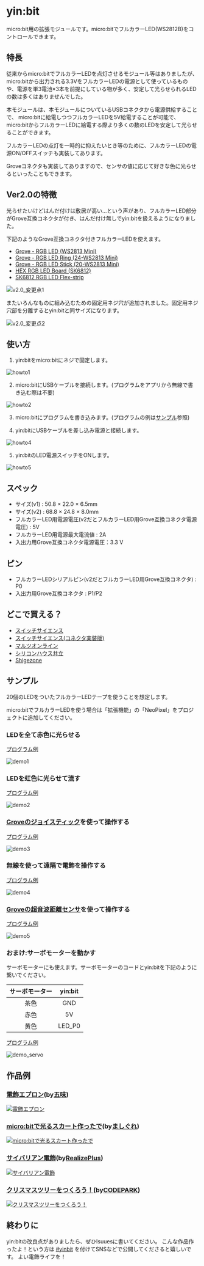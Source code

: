 # yin:bit
micro:bit用の拡張モジュールです。micro:bitでフルカラーLED(WS2812B)をコントロールできます。

## 特長
従来からmicro:bitでフルカラーLEDを点灯させるモジュール等はありましたが、  micro:bitから出力される3.3VをフルカラーLEDの電源として使っているものや、電源を単3電池×3本を前提にしている物が多く、安定して光らせられるLEDの数は多くはありませんでした。

本モジュールは、本モジュールについているUSBコネクタから電源供給することで、  micro:bitに給電しつつフルカラーLEDを5V給電することが可能で、micro:bitからフルカラーLEDに給電する際より多くの数のLEDを安定して光らせることができます。

フルカラーLEDの点灯を一時的に抑えたいとき等のために、フルカラーLEDの電源ON/OFFスイッチも実装してあります。

Groveコネクタも実装してありますので、センサの値に応じて好きな色に光らせるといったこともできます。

## Ver2.0の特徴
光らせたいけどはんだ付けは敷居が高い…という声があり、フルカラーLED部分がGrove互換コネクタが付き、はんだ付け無しでyin:bitを扱えるようになりました。

下記のようなGrove互換コネクタ付きフルカラーLEDを使えます。
 - [Grove - RGB LED (WS2813 Mini)](https://www.seeedstudio.com/Grove-RGB-LED-WS2813-Mini-p-4269.html)
 - [Grove - RGB LED Ring (24-WS2813 Mini)](https://www.seeedstudio.com/Grove-RGB-LED-Ring-24-WS2813-Mini-p-4202.html)
 - [Grove - RGB LED Stick (20-WS2813 Mini)](https://www.seeedstudio.com/Grove-RGB-LED-Stick-20-WS2813-Mini-p-4271.html)
 - [HEX RGB LED Board (SK6812)](https://m5stack.com/products/hex-rgb-led-board-sk6812)
 - [SK6812 RGB LED Flex-strip](https://m5stack.com/collections/m5-unit/products/sk6812-rgb-led-flex-strip)

![v2.0_変更点1](images/yinbit_v2_1.jpg)

またいろんなものに組み込むための固定用ネジ穴が追加されました。固定用ネジ穴部を分離するとyin:bitと同サイズになります。

![v2.0_変更点2](images/yinbit_v2_2.jpg)

## 使い方

1. yin:bitをmicro:bitにネジで固定します。

![howto1](images/yinbit_howto1.jpg)

2. micro:bitにUSBケーブルを接続します。(プログラムをアプリから無線で書き込む際は不要)

![howto2](images/yinbit_howto2.jpg)

3. micro:bitにプログラムを書き込みます。(プログラムの例は[サンプル](#サンプル)参照)

4. yin:bitにUSBケーブルを差し込み電源と接続します。

![howto4](images/yinbit_howto4.jpg)

5. yin:bitのLED電源スイッチをONします。

![howto5](images/yinbit_howto5.jpg)

## スペック
 - サイズ(v1) : 50.8 × 22.0 × 6.5mm  
 - サイズ(v2) : 68.8 × 24.8 × 8.0mm
 - フルカラーLED用電源電圧(v2だとフルカラーLED用Grove互換コネクタ電源電圧) : 5V
 - フルカラーLED用電源最大電流値 : 2A
 - 入出力用Grove互換コネクタ電源電圧：3.3 V

## ピン
 - フルカラーLEDシリアルピン(v2だとフルカラーLED用Grove互換コネクタ) : P0 
 - 入出力用Grove互換コネクタ : P1/P2

## どこで買える？
 - [スイッチサイエンス](https://www.switch-science.com/catalog/5431/)
 - [スイッチサイエンス(コネクタ実装版)](https://www.switch-science.com/catalog/5821/)
 - [マルツオンライン](https://www.marutsu.co.jp/pc/i/1559574/)
 - [シリコンハウス共立](http://blog.siliconhouse.jp/archives/52170700.html)
 - [Shigezone](https://twitter.com/ShigezoneAkiba/status/1170178701419405312)
 
## サンプル

20個のLEDをついたフルカラーLEDテープを使うことを想定します。

micro:bitでフルカラーLEDを使う場合は「拡張機能」の「NeoPixel」をプロジェクトに追加してください。

### LEDを全て赤色に光らせる

[プログラム例](https://makecode.microbit.org/_FkpHuT0tiH0w)

![demo1](images/yinbit_demo1.gif)

### LEDを虹色に光らせて流す

[プログラム例](https://makecode.microbit.org/_2kAJboFzL6Ek)

![demo2](images/yinbit_demo2.gif)

### [Groveのジョイスティック](http://wiki.seeedstudio.com/Grove-Thumb_Joystick/)を使って操作する

[プログラム例](https://makecode.microbit.org/_hW461R9WmUEq)

![demo3](images/yinbit_demo3.gif)

### 無線を使って遠隔で電飾を操作する

[プログラム例](https://makecode.microbit.org/_WzrJAp9o9Hsq)

![demo4](images/yinbit_demo4.gif)

### [Groveの超音波距離センサ](http://wiki.seeedstudio.com/Grove-Ultrasonic_Ranger/)を使って操作する

[プログラム例](https://makecode.microbit.org/_3hC7kxe1rCEK)

![demo5](images/yinbit_demo5.gif)

### おまけ:サーボモーターを動かす

サーボモーターにも使えます。サーボモーターのコードとyin:bitを下記のように繋いでください。

|サーボモーター|yin:bit|
|:-----------:|:------------:|
|茶色|GND|
|赤色|5V|
|黄色|LED_P0|

[プログラム例](https://makecode.microbit.org/_HUk0EjgW45yJ)

![demo_servo](images/yinbit_servodemo.gif)

## 作品例

### [電飾エプロン](https://twitter.com/GomiHgy/status/1124863205099036674)(by[五味](https://twitter.com/GomiHgy))
[![電飾エプロン](https://pbs.twimg.com/media/D5xRIg5U0AElTor?format=jpg&name=thumb)](https://twitter.com/GomiHgy/status/1124863205099036674)

### [micro:bitで光るスカート作ったで](https://www.nicovideo.jp/watch/sm35141886)(by[ましぐれ](https://twitter.com/mashigure))
[![micro:bitで光るスカート作ったで](https://tn.smilevideo.jp/smile?i=35141886.97821)](https://www.nicovideo.jp/watch/sm35141886)

### [サイバリアン電飾](https://twitter.com/i/moments/1194228358986383362)(by[RealizePlus](https://twitter.com/Realize_Plus))
[![サイバリアン電飾](https://pbs.twimg.com/media/EJEyO1cU8AIsr2E?format=jpg&name=thumb)](https://twitter.com/i/moments/1194228358986383362)

### [クリスマスツリーをつくろう！](https://youtu.be/_-MV5YMrV5E?t=265)(by[CODEPARK](https://www.myfirstpc.jp/codepark/))
[![クリスマスツリーをつくろう！](http://img.youtube.com/vi/_-MV5YMrV5E/mqdefault.jpg)](https://youtu.be/_-MV5YMrV5E?t=265)

## 終わりに

yin:bitの改良点がありましたら、ぜひIsuuesに書いてください。
こんな作品作ったよ！という方は [#yinbit](https://twitter.com/search?q=%23yinbit&src=typed_query) を付けてSNSなどで公開してくださると嬉しいです。
よい電飾ライフを！

